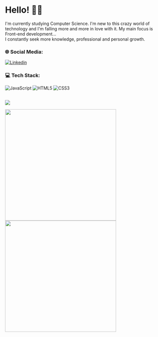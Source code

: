 # Hello! ✌🏻 

I'm currently studying Computer Science. I'm new to this crazy world of technology and I'm falling more and more in love with it. My main focus is Front-end development... <br>
I constantly seek more knowledge, professional and personal growth.


### 🌐 Social Media:

[![Linkedin](https://img.shields.io/badge/LinkedIn-0077B5?style=for-the-badge&logo=linkedin&logoColor=white)](https://www.linkedin.com/in/maria-suzane-712b4b282/)

### 💻 Tech Stack:
![JavaScript](https://img.shields.io/badge/javascript-%23323330.svg?style=for-the-badge&logo=javascript&logoColor=%23F7DF1E) ![HTML5](https://img.shields.io/badge/html5-%23E34F26.svg?style=for-the-badge&logo=html5&logoColor=white) ![CSS3](https://img.shields.io/badge/css3-%231572B6.svg?style=for-the-badge&logo=css3&logoColor=white) 



<br>![](https://github-readme-stats-wheat-two-53.vercel.app/api/top-langs/?username=sdesuzane&theme=transparent&hide_border=true&include_all_commits=true&count_private=false&layout=compact)

<img src="https://github-readme-stats.vercel.app/api?username=sdesuzane&theme=transparent&show_icons=true&hide_border=true"  width="364px" /><img src="https://github-readme-streak-stats.herokuapp.com/?user=sdesuzane&theme=transparent&hide_border=true"  width="364px"/>

